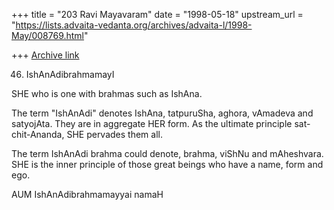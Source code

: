 +++
title = "203 Ravi Mayavaram"
date = "1998-05-18"
upstream_url = "https://lists.advaita-vedanta.org/archives/advaita-l/1998-May/008769.html"

+++
[Archive link](https://lists.advaita-vedanta.org/archives/advaita-l/1998-May/008769.html)

46. IshAnAdibrahmamayI

SHE who is one with brahmas such as IshAna.

The term "IshAnAdi"  denotes IshAna, tatpuruSha, aghora, vAmadeva and
satyojAta.  They are in aggregate HER form. As the ultimate principle
sat-chit-Ananda, SHE pervades them all.

The term IshAnAdi brahma could denote, brahma, viShNu and mAheshvara.
SHE is the inner principle of those great beings who have a name, form
and ego.

AUM IshAnAdibrahmamayyai namaH

